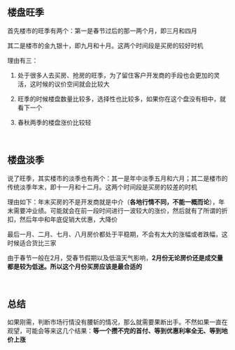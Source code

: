 ## 楼盘旺季

首先楼市的旺季有两个：第一是春节过后的那一两个月，即三月和四月

其二是楼市的金九银十，即九月和十月。这两个时间段是买房的较好时机

理由有三：

1. 处于很多人去买房、抢房的旺季，为了留住客户开发商的手段也会更加的灵活，这时候的议价空间就会比较大

2. 旺季的时候楼盘数量比较多，选择性也比较多，如果你在这个盘没有相中，就看下一个

3. 春秋两季的楼盘涨价比较轻
​
<br/>

## 楼盘淡季

说了旺季，其实楼市的淡季也有两个：其一是年中淡季五月和六月；其二是楼市的传统淡季年末，即十一月和十二月。这两个时间段是买房的较差的时机

理由如下：年末买房的不是开发商就是中介（**各地行情不同，不能一概而论**），年末需要冲业绩。可能就会在前一段时间进行一波较大的涨价，然后就有了所谓的折扣，然后年中和年底促销大优惠，大降价

最后一月、二月、七月、八月房价都处于平稳期，不会有太大的涨幅或者跌幅，这时候适合货比三家

由于春节一般在2月，受春节假期以及低温天气影响，**2月份无论房价还是成交量都是较为低迷。所以这个月份买房应该是最合适的**

<br/>

## 总结

如果刚需，判断市场行情没有腰斩的情况，那么就需要果断出手。不然如果一直在观望，可能会等来这几个结果：**等一个攒不完的首付、等到优惠利率全无、等到地价上涨**
